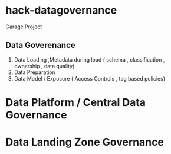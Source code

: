 # hack-datagovernance
Garage Project  

## Data Goverenance 

1. Data Loading  ,Metadata during load ( schema , classification  , ownership , data quality)
2. Data Preparation 
3. Data Model / Exposure ( Access Controls , tag based policies)


# Data Platform / Central Data Governance 

# Data Landing Zone Governance 

